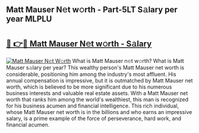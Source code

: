 ## Matt Mauser N𝚎t w𝚘rth - Part-5LT S𝚊lary per year MLPLU

# <h2><a href="http://gc0hoxi.nevu.top/?p=Matt+Mauser">🔗 👉🔴 Matt Mauser N𝚎t w𝚘rth - S𝚊lary</a></h2>

[![Matt Mauser N𝚎t W𝚘rth](https://i.imgur.com/Oavwk0R.jpeg)](http://gc0hoxi.nevu.top/?p=Matt+Mauser)
What is Matt Mauser n𝚎t w𝚘rth? What is Matt Mauser s𝚊lary per year?
This wealthy person's Matt Mauser net worth is considerable, positioning him among the industry's most affluent. His annual compensation is impressive, but it is outmatched by Matt Mauser net worth, which is believed to be more significant due to his numerous business interests and valuable real estate assets. With a Matt Mauser net worth that ranks him among the world's wealthiest, this man is recognized for his business acumen and financial intelligence. This rich individual, whose Matt Mauser net worth is in the billions and who earns an impressive salary, is a prime example of the force of perseverance, hard work, and financial acumen.

